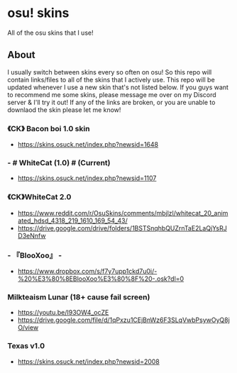 # osu! skins
All of the osu skins that I use!

## About
I usually switch between skins every so often on osu! So this repo will contain links/files to all of the skins that I actively use. This repo will be updated whenever I use a new skin that's not listed below. If you guys want to recommend me some skins, please message me over on my Discord server & I'll try it out! If any of the links are broken, or you are unable to downlaod the skin please let me know!

### 《CK》 Bacon boi 1.0 skin
- https://skins.osuck.net/index.php?newsid=1648

### - # WhiteCat (1.0) # (Current)
- https://skins.osuck.net/index.php?newsid=1107

### 《CK》WhiteCat 2.0
- https://www.reddit.com/r/OsuSkins/comments/mbjlzl/whitecat_20_animated_hdsd_4318_219_1610_169_54_43/
- https://drive.google.com/drive/folders/1BSTSnqhbQUZrnTaE2LaQjYsRJD3eNnfw

### - 『BlooXoo』 -
- https://www.dropbox.com/s/f7y7upp1ckd7u0i/-%20%E3%80%8EBlooXoo%E3%80%8F%20-.osk?dl=0

### Milkteaism Lunar (18+ cause fail screen)
- https://youtu.be/I93OW4_ocZE 
- https://drive.google.com/file/d/1qPxzu1CEjBnWz6F3SLqVwbPsywOyQ8jO/view

### Texas v1.0
- https://skins.osuck.net/index.php?newsid=2008

